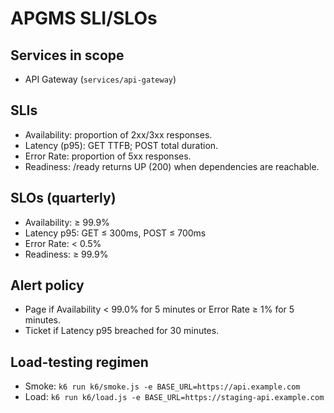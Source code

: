 # APGMS SLI/SLOs

## Services in scope
- API Gateway (`services/api-gateway`)

## SLIs
- Availability: proportion of 2xx/3xx responses.
- Latency (p95): GET TTFB; POST total duration.
- Error Rate: proportion of 5xx responses.
- Readiness: /ready returns UP (200) when dependencies are reachable.

## SLOs (quarterly)
- Availability: ≥ 99.9%
- Latency p95: GET ≤ 300ms, POST ≤ 700ms
- Error Rate: < 0.5%
- Readiness: ≥ 99.9%

## Alert policy
- Page if Availability < 99.0% for 5 minutes or Error Rate ≥ 1% for 5 minutes.
- Ticket if Latency p95 breached for 30 minutes.

## Load-testing regimen
- Smoke: `k6 run k6/smoke.js -e BASE_URL=https://api.example.com`
- Load:  `k6 run k6/load.js -e BASE_URL=https://staging-api.example.com`

